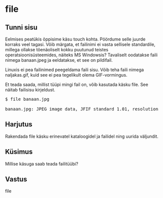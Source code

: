 # file

## Tunni sisu

Eelmises peatükis õppisime käsu touch kohta. Pöördume selle juurde korraks veel tagasi. Võib märgata, et failinimi ei vasta sellisele standardile, millega ollakse tõenäoliselt kokku puutunud teistes operatsioonisüsteemides, näiteks MS Windowsis? Tavaliselt oodatakse faili nimega banaan.jpeg ja eeldatakse, et see on pildifail.

Linuxis ei pea failinimed peegeldama faili sisu. Võib teha faili nimega naljakas.gif, kuid see ei pea tegelikult olema GIF-vormingus.

Et teada saada, millist tüüpi mingi fail on, võib kasutada käsku file. See näitab failisisu kirjeldust.
 
<pre>$ file banaan.jpg<br />
banaan.jpg: JPEG image data, JFIF standard 1.01, resolution (DPI), density 72x72, segment length 16, progressive, precision 8, 342x509, frames 3
</pre>

## Harjutus

Rakendada file käsku erinevatel kataloogidel ja failidel ning uurida väljundit.

## Küsimus

Millise käsuga saab teada failitüübi?

## Vastus

file
